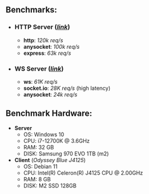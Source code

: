 ## Benchmarks:

* ### HTTP Server (_[link](http/)_)
  * __http__: _120k req/s_
  * __anysocket__: _100k req/s_
  * __express__: _63k req/s_

* ### WS Server (_[link](ws/)_)
    * __ws__: _61K req/s_
    * __socket.io__: _28K req/s_ (high latency) 
    * __anysocket__: _24k req/s_

## Benchmark Hardware:
* __Server__
    * OS: Windows 10
    * CPU: i7-12700K @ 3.6GHz
    * RAM: 32 GB
    * DISK: Samsung 970 EVO 1TB (m2)
* __Client__ (_Odyssey Blue J4125_)
    * OS: Debian 11
    * CPU: Intel(R) Celeron(R) J4125 CPU @ 2.00GHz
    * RAM: 8 GB
    * DISK: M2 SSD 128GB
